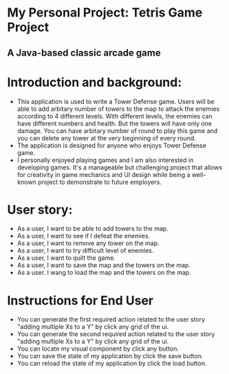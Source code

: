 # My Personal Project: Tetris Game Project

## A Java-based classic arcade game

# Introduction and background:
- This application is used to write a Tower Defense game. Users will be able to add arbitary number of towers to the map to attack the enemies according to 4 different levels. With different levels, the enemies can have different numbers and health. But the towers will have only one damage. You can have arbitary number of round to play this game and you can delete any tower at the very beginning of every round.
- The application is designed for anyone who enjoys Tower Defense game.
- I personally enjoyed playing games and I am also interested in developing games. It's a manageable but challenging project that allows for creativity in game mechanics and UI design while being a well-known project to demonstrate to future employers.

# User story:
- As a user, I want to be able to add towers to the map.
- As a user, I want to see if I defeat the enemies.
- As a user, I want to remove any tower on the map.
- As a user, I want to try difficult level of enemies.
- As a user, I want to quilt the game.
- As a user, I want to save the map and the towers on the map.
- As a user. I wang to load the map and the towers on the map.

# Instructions for End User

- You can generate the first required action related to the user story "adding multiple Xs to a Y" by click any grid of the ui.
- You can generate the second required action related to the user story "adding multiple Xs to a Y" by click any grid of the ui.
- You can locate my visual component by click any button.
- You can save the state of my application by click the save button.
- You can reload the state of my application by click the load button.